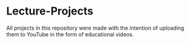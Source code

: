 # Lecture-Projects
All projects in this repository were made with the intention of uploading them to YouTube in the form of educational videos.
